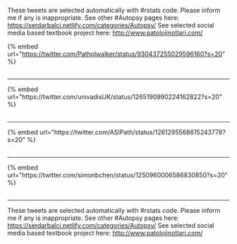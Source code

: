 

These tweets are selected automatically with #rstats code. Please inform me if any is inappropriate.
See other #Autopsy pages here: https://serdarbalci.netlify.com/categories/Autopsy/ 
See selected social media based textbook project here: http://www.patolojinotlari.com/

{% embed url="https://twitter.com/Patholwalker/status/930437255029596160?s=20" %}<br>
<br>
<hr>
{% embed url="https://twitter.com/univadisUK/status/1265190990224162822?s=20" %}<br>
<br>
<hr>
{% embed url="https://twitter.com/ASIPath/status/1261295568615243778?s=20" %}<br>
<br>
<hr>
{% embed url="https://twitter.com/simonbchen/status/1250960006586830850?s=20" %}<br>
<br>
<hr>


These tweets are selected automatically with #rstats code. Please inform me if any is inappropriate.
See other #Autopsy pages here: https://serdarbalci.netlify.com/categories/Autopsy/ 
See selected social media based textbook project here: http://www.patolojinotlari.com/
